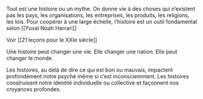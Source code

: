Tout est une histoire ou un mythe. On donne vie à des choses qui n’existent pas les pays, les organisations, les entreprises, les produits, les religions, les lois. Pour coopérer à une large échelle, l’histoire est un outil fondamental selon [[Yuval Noah Harrari]]

Voir [[21 leçons pour le XXIe siècle]]

Une histoire peut changer une vie. Elle changer une nation. Elle peut changer le monde. 

Les histoires, au delà de dire ce qui est bon ou mauvais, impactent profondément notre psyché même si c’est inconsciemment. Les histoires construisent notre identité individuelle ou collective et façonnent nos croyances profondes. 